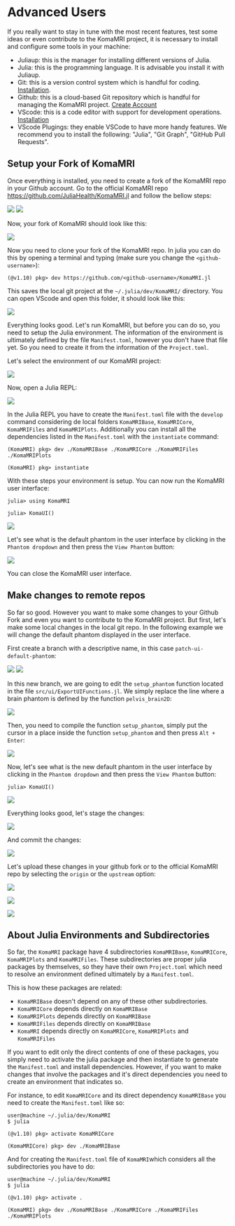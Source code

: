 # Advanced Users

If you really want to stay in tune with the most recent features, test some ideas or even contribute to the KomaMRI project, it is necessary to install and configure some tools in your machine:
* Juliaup: this is the manager for installing different versions of Julia.
* Julia: this is the programming language. It is advisable you install it with Juliaup.
* Git: this is a version control system which is handful for coding. [Installation](https://git-scm.com/book/en/v2/Getting-Started-Installing-Git).
* Github: this is a cloud-based Git repository which is handful for managing the KomaMRI project. [Create Account](https://docs.github.com/en/get-started/start-your-journey/creating-an-account-on-github) 
* VScode: this is a code editor with support for development operations. [Installation](https://code.visualstudio.com/docs/introvideos/basics)
* VScode Plugings: they enable VSCode to have more handy features. We recommend you to install the following: "Julia", "Git Graph", "GitHub Pull Requests".

## Setup your Fork of KomaMRI

Once everything is installed, you need to create a fork of the KomaMRI repo in your Github account. Go to the official KomaMRI repo https://github.com/JuliaHealth/KomaMRI.jl and follow the bellow steps:

![](../assets/dev-fork.png)
![](../assets/dev-fork-create.png)

Now, your fork of KomaMRI should look like this:

![](../assets/dev-fork-github.png)

Now you need to clone your fork of the KomaMRI repo. In julia you can do this by opening a terminal and typing (make sure you change the `<github-username>`):
```julia-repl
(@v1.10) pkg> dev https://github.com/<github-username>/KomaMRI.jl
```

This saves the local git project at the `~/.julia/dev/KomaMRI/` directory. You can open VScode and open this folder, it should look like this:

![](../assets/dev-vscode-git-project.png)

Everything looks good. Let's run KomaMRI, but before you can do so, you need to setup the Julia environment. The information of the environment is ultimately defined by the file `Manifest.toml`, however you don't have that file yet. So you need to create it from the information of the `Project.toml`.

Let's select the environment of our KomaMRI project:

![](../assets/dev-vscode-select-komamri-environment.png)

Now, open a Julia REPL:

![](../assets/dev-open-julia-repl.png)

In the Julia REPL you have to create the `Manifest.toml` file with the `develop` command considering de local folders `KomaMRIBase`, `KomaMRICore`, `KomaMRIFiles` and `KomaMRIPlots`. Additionally you can install all the dependencies listed in the `Manifest.toml` with the `instantiate` command:
```julia-repl
(KomaMRI) pkg> dev ./KomaMRIBase ./KomaMRICore ./KomaMRIFiles ./KomaMRIPlots

(KomaMRI) pkg> instantiate
```

With these steps your environment is setup. You can now run the KomaMRI user interface:
```julia-repl
julia> using KomaMRI

julia> KomaUI()
```
![](../assets/dev-launch-ui.png)

Let's see what is the default phantom in the user interface by clicking in the `Phantom dropdown` and then press the `View Phantom` button:

![](../assets/dev-default-phantom-brain.png) 

You can close the KomaMRI user interface.


## Make changes to remote repos

So far so good. However you want to make some changes to your Github Fork and even you want to contribute to the KomaMRI project. But first, let's make some local changes in the local git repo. In the following example we will change the default phantom displayed in the user interface.

First create a branch with a descriptive name, in this case `patch-ui-default-phantom`:

![](../assets/dev-branch.png)
![](../assets/dev-branch-name.png)

In this new branch, we are going to edit the `setup_phantom` function located in the file `src/ui/ExportUIFunctions.jl`. We simply replace the line where a brain phantom is defined by the function `pelvis_brain2D`: 

![](../assets/dev-branch-edit.png)

Then, you need to compile the function `setup_phantom`, simply put the cursor in a place inside the function `setup_phantom` and then press `Alt + Enter`:

![](../assets/dev-branch-compile.png)

Now, let's see what is the new default phantom in the user interface by clicking in the `Phantom dropdown` and then press the `View Phantom` button:

```julia-repl
julia> KomaUI()
```

![](../assets/dev-default-phantom-pelvis.png)

Everything looks good, let's stage the changes:

![](../assets/dev-stage-changes.png)

And commit the changes:

![](../assets/dev-commit-changes.png)

Let's upload these changes in your github fork or to the official KomaMRI repo by selecting the `origin` or the `upstream` option:

![](../assets/dev-publish.png)

![](../assets/dev-pullreq.png)

![](../assets/dev-pullreq-name.png)


## About Julia Environments and Subdirectories

So far, the `KomaMRI` package have 4 subdirectories `KomaMRIBase`, `KomaMRICore`, `KomaMRIPlots` and `KomaMRIFiles`. These subdirectories are proper julia packages by themselves, so they have their own `Project.toml` which need to resolve an environment defined ultimately by a `Manifest.toml`.

This is how these packages are related:
* `KomaMRIBase` doesn't depend on any of these other subdirectories.
* `KomaMRICore` depends directly on `KomaMRIBase`
* `KomaMRIPlots` depends directly on `KomaMRIBase`
* `KomaMRIFiles` depends directly on `KomaMRIBase`
* `KomaMRI` depends directly on `KomaMRICore`, `KomaMRIPlots` and `KomaMRIFiles`

If you want to edit only the direct contents of one of these packages, you simply need to activate the julia package and then instantiate to generate the `Manifest.toml` and install dependencies. However, if you want to make changes that involve the packages and it's direct dependencies you need to create an environment that indicates so.

For instance, to edit `KomaMRICore` and its direct dependency `KomaMRIBase` you need to create the `Manifest.toml` like so:
```julia-repl
user@machine ~/.julia/dev/KomaMRI
$ julia

(@v1.10) pkg> activate KomaMRICore

(KomaMRICore) pkg> dev ./KomaMRIBase
```

And for creating the `Manifest.toml` file of `KomaMRI`which considers all the subdirectories you have to do:
```julia-repl
user@machine ~/.julia/dev/KomaMRI
$ julia

(@v1.10) pkg> activate .

(KomaMRI) pkg> dev ./KomaMRIBase ./KomaMRICore ./KomaMRIFiles ./KomaMRIPlots
```
